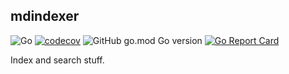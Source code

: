 ## mdindexer

![Go](https://github.com/nfisher/mdindexer/workflows/Go/badge.svg) 
[![codecov](https://codecov.io/gh/nfisher/mdindexer/branch/master/graph/badge.svg)](https://codecov.io/gh/nfisher/mdindexer) ![GitHub go.mod Go version](https://img.shields.io/github/go-mod/go-version/nfisher/mdindexer) [![Go Report Card](https://goreportcard.com/badge/github.com/nfisher/mdindexer)](https://goreportcard.com/report/github.com/nfisher/mdindexer)


Index and search stuff.
